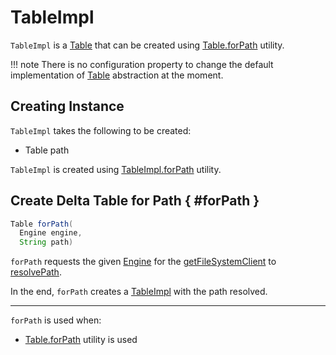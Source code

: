 # TableImpl

`TableImpl` is a [Table](Table.md) that can be created using [Table.forPath](Table.md#forPath) utility.

!!! note
    There is no configuration property to change the default implementation of [Table](Table.md) abstraction at the moment.

## Creating Instance

`TableImpl` takes the following to be created:

* <span id="tablePath"> Table path

`TableImpl` is created using [TableImpl.forPath](#forPath) utility.

## Create Delta Table for Path { #forPath }

```java
Table forPath(
  Engine engine,
  String path)
```

`forPath` requests the given [Engine](Engine.md) for the [getFileSystemClient](Engine.md#getFileSystemClient) to [resolvePath](FileSystemClient.md#resolvePath).

In the end, `forPath` creates a [TableImpl](TableImpl.md) with the path resolved.

---

`forPath` is used when:

* [Table.forPath](Table.md#forPath) utility is used
